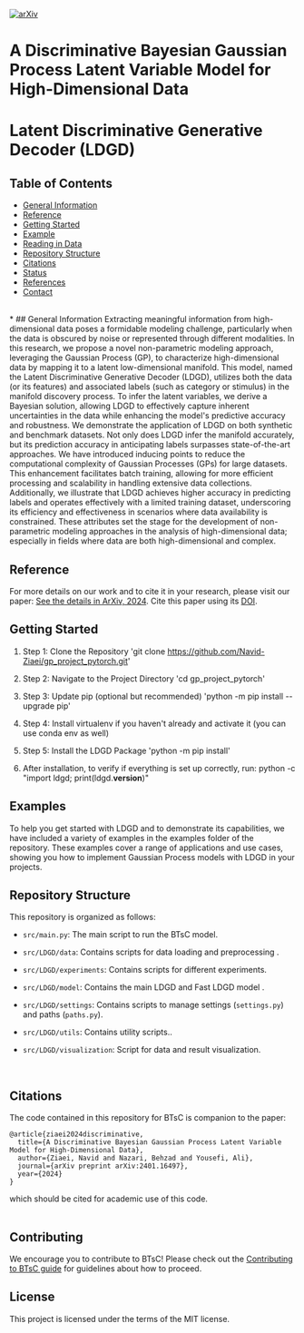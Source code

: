 [![arXiv](https://img.shields.io/badge/arXiv-2206.03992-b31b1b.svg)](https://arxiv.org/abs/2401.16497)

# A Discriminative Bayesian Gaussian Process Latent Variable Model for High-Dimensional Data
# Latent Discriminative Generative Decoder (LDGD)

## Table of Contents
* [General Information](#general-information)
* [Reference](#reference)
* [Getting Started](#getting-started)
* [Example](#example)
* [Reading in Data](#reading-in-edf-data)
* [Repository Structure](#repository-structure)
* [Citations](#citations)
* [Status](#status)
* [References](#references)
* [Contact](#contact)
<br/>
* 
## General Information
Extracting meaningful information from high-dimensional data poses a formidable modeling challenge, particularly when the data is obscured by noise or represented through different modalities. In this research, we propose a novel non-parametric modeling approach, leveraging the Gaussian Process (GP), to characterize high-dimensional data by mapping it to a latent low-dimensional manifold. This model, named the Latent Discriminative Generative Decoder (LDGD), utilizes both the data (or its features) and associated labels (such as category or stimulus) in the manifold discovery process. To infer the latent variables, we derive a Bayesian solution, allowing LDGD to effectively capture inherent uncertainties in the data while enhancing the model's predictive accuracy and robustness. We demonstrate the application of LDGD on both synthetic and benchmark datasets. Not only does LDGD infer the manifold accurately, but its prediction accuracy in anticipating labels surpasses state-of-the-art approaches. We have introduced inducing points to reduce the computational complexity of Gaussian Processes (GPs) for large datasets. This enhancement facilitates batch training, allowing for more efficient processing and scalability in handling extensive data collections. Additionally, we illustrate that LDGD achieves higher accuracy in predicting labels and operates effectively with a limited training dataset, underscoring its efficiency and effectiveness in scenarios where data availability is constrained. These attributes set the stage for the development of non-parametric modeling approaches in the analysis of high-dimensional data; especially in fields where data are both high-dimensional and complex.

## Reference
For more details on our work and to cite it in your research, please visit our paper: [See the details in ArXiv, 2024](https://arxiv.org/abs/2401.16497). Cite this paper using its [DOI](https://doi.org/10.48550/arXiv.2401.16497).

## Getting Started

1. Step 1: Clone the Repository 
'git clone https://github.com/Navid-Ziaei/gp_project_pytorch.git'

2. Step 2: Navigate to the Project Directory
'cd gp_project_pytorch'

3. Step 3: Update pip (optional but recommended)
'python -m pip install --upgrade pip'

4. Step 4: Install virtualenv if you haven't already and activate it (you can use conda env as well)

5. Step 5: Install the LDGD Package
'python -m pip install'

6. After installation, to verify if everything is set up correctly, run:
python -c "import ldgd; print(ldgd.__version__)"

## Examples
To help you get started with LDGD and to demonstrate its capabilities, we have included a variety of examples in the examples folder of the repository. These examples cover a range of applications and use cases, showing you how to implement Gaussian Process models with LDGD in your projects.



## Repository Structure
This repository is organized as follows:

- `src/main.py`: The main script to run the BTsC model.

- `src/LDGD/data`: Contains scripts for data loading  and preprocessing .

- `src/LDGD/experiments`: Contains scripts for different experiments.

- `src/LDGD/model`: Contains the main LDGD and Fast LDGD model .

- `src/LDGD/settings`: Contains scripts to manage settings (`settings.py`) and paths (`paths.py`).

- `src/LDGD/utils`: Contains utility scripts.. 

- `src/LDGD/visualization`: Script for data and result visualization.
<br/>

## Citations
The code contained in this repository for BTsC is companion to the paper:  

```
@article{ziaei2024discriminative,
  title={A Discriminative Bayesian Gaussian Process Latent Variable Model for High-Dimensional Data},
  author={Ziaei, Navid and Nazari, Behzad and Yousefi, Ali},
  journal={arXiv preprint arXiv:2401.16497},
  year={2024}
}
```
which should be cited for academic use of this code.  
<br/>

## Contributing

We encourage you to contribute to BTsC! Please check out the [Contributing to BTsC guide](CONTRIBUTING.md) for guidelines about how to proceed.

## License

This project is licensed under the terms of the MIT license.